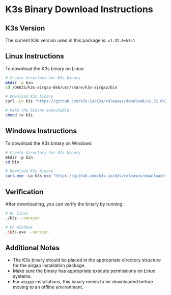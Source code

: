 # K3s Binary Download Instructions

## K3s Version
The current K3s version used in this package is: `v1.32.6+k3s1`

## Linux Instructions

To download the K3s binary on Linux:

```bash
# Create directory for K3s binary
mkdir -p bin
cd /OAK3S/k3s-airgap-deb/usr/share/k3s-airgap/bin

# Download K3s binary
curl -Lo k3s "https://github.com/k3s-io/k3s/releases/download/v1.32.6%2Bk3s1/k3s"

# Make the binary executable
chmod +x k3s
```

## Windows Instructions

To download the K3s binary on Windows:

```powershell
# Create directory for K3s binary
mkdir -p bin
cd bin

# Download K3s binary
curl.exe -Lo k3s.exe "https://github.com/k3s-io/k3s/releases/download/v1.32.6%2Bk3s1/k3s.exe"
```

## Verification

After downloading, you can verify the binary by running:

```bash
# On Linux
./k3s --version

# On Windows
.\k3s.exe --version
```

## Additional Notes

- The K3s binary should be placed in the appropriate directory structure for the airgap installation package.
- Make sure the binary has appropriate execute permissions on Linux systems.
- For airgap installations, this binary needs to be downloaded before moving to an offline environment.